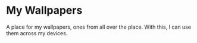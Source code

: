 # My Wallpapers

A place for my wallpapers, ones from all over the place. With this, I can use them across my devices.

